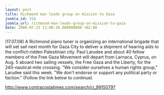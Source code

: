 ```yaml
---
layout: post
title: Richmond man leads group on mission to Gaza
joomla_id: 314
joomla_url: richmond-man-leads-group-on-mission-to-gaza
date: 2008-07-22 11:08:30.000000000 +02:00
---
```

<p class="dropcap3lines">(17.07.08) A Richmond piano tuner is organizing an international brigade that will set sail next month for Gaza City to deliver a shipment of hearing aids to the conflict-ridden Palestinian city. Paul Larudee and about 40 fellow members of the Free Gaza Movement will depart from Larnaca, Cyprus, on Aug. 5 aboard two sailing vessels, the Free Gaza and the Liberty, for the 240-nautical-mile crossing. &quot;We consider ourselves a human rights group,&quot; Larudee said this week. &quot;We don't endorse or support any political party or faction.&quot; (Follow the link below to continue)</p><p><a href="http://www.contracostatimes.com/search/ci_9915079?">http://www.contracostatimes.com/search/ci_9915079?</a></p>

